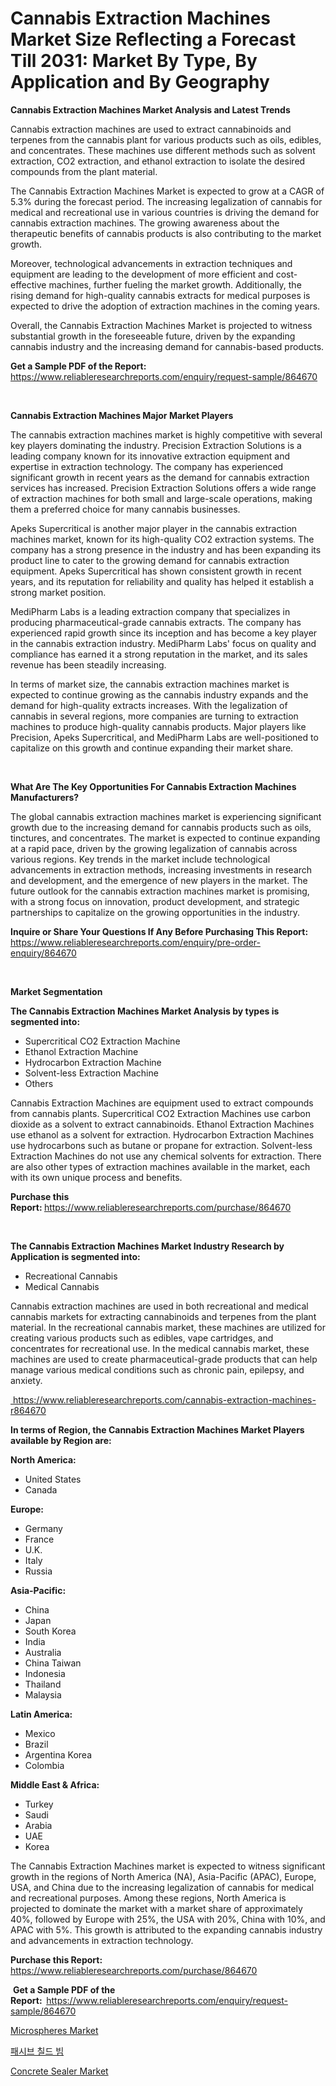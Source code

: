 <p><h1>Cannabis Extraction Machines Market Size Reflecting a Forecast Till 2031: Market By Type, By Application and By Geography</h1></p><p><strong>Cannabis Extraction Machines Market Analysis and Latest Trends</strong></p>
<p><p>Cannabis extraction machines are used to extract cannabinoids and terpenes from the cannabis plant for various products such as oils, edibles, and concentrates. These machines use different methods such as solvent extraction, CO2 extraction, and ethanol extraction to isolate the desired compounds from the plant material.</p><p>The Cannabis Extraction Machines Market is expected to grow at a CAGR of 5.3% during the forecast period. The increasing legalization of cannabis for medical and recreational use in various countries is driving the demand for cannabis extraction machines. The growing awareness about the therapeutic benefits of cannabis products is also contributing to the market growth.</p><p>Moreover, technological advancements in extraction techniques and equipment are leading to the development of more efficient and cost-effective machines, further fueling the market growth. Additionally, the rising demand for high-quality cannabis extracts for medical purposes is expected to drive the adoption of extraction machines in the coming years.</p><p>Overall, the Cannabis Extraction Machines Market is projected to witness substantial growth in the foreseeable future, driven by the expanding cannabis industry and the increasing demand for cannabis-based products.</p></p>
<p><strong>Get a Sample PDF of the Report:&nbsp;</strong> <a href="https://www.reliableresearchreports.com/enquiry/request-sample/864670">https://www.reliableresearchreports.com/enquiry/request-sample/864670</a></p>
<p>&nbsp;</p>
<p><strong>Cannabis Extraction Machines Major Market Players</strong></p>
<p><p>The cannabis extraction machines market is highly competitive with several key players dominating the industry. Precision Extraction Solutions is a leading company known for its innovative extraction equipment and expertise in extraction technology. The company has experienced significant growth in recent years as the demand for cannabis extraction services has increased. Precision Extraction Solutions offers a wide range of extraction machines for both small and large-scale operations, making them a preferred choice for many cannabis businesses.</p><p>Apeks Supercritical is another major player in the cannabis extraction machines market, known for its high-quality CO2 extraction systems. The company has a strong presence in the industry and has been expanding its product line to cater to the growing demand for cannabis extraction equipment. Apeks Supercritical has shown consistent growth in recent years, and its reputation for reliability and quality has helped it establish a strong market position.</p><p>MediPharm Labs is a leading extraction company that specializes in producing pharmaceutical-grade cannabis extracts. The company has experienced rapid growth since its inception and has become a key player in the cannabis extraction industry. MediPharm Labs' focus on quality and compliance has earned it a strong reputation in the market, and its sales revenue has been steadily increasing.</p><p>In terms of market size, the cannabis extraction machines market is expected to continue growing as the cannabis industry expands and the demand for high-quality extracts increases. With the legalization of cannabis in several regions, more companies are turning to extraction machines to produce high-quality cannabis products. Major players like Precision, Apeks Supercritical, and MediPharm Labs are well-positioned to capitalize on this growth and continue expanding their market share.</p></p>
<p>&nbsp;</p>
<p><strong>What Are The Key Opportunities For Cannabis Extraction Machines Manufacturers?</strong></p>
<p><p>The global cannabis extraction machines market is experiencing significant growth due to the increasing demand for cannabis products such as oils, tinctures, and concentrates. The market is expected to continue expanding at a rapid pace, driven by the growing legalization of cannabis across various regions. Key trends in the market include technological advancements in extraction methods, increasing investments in research and development, and the emergence of new players in the market. The future outlook for the cannabis extraction machines market is promising, with a strong focus on innovation, product development, and strategic partnerships to capitalize on the growing opportunities in the industry.</p></p>
<p><strong>Inquire or Share Your Questions If Any Before Purchasing This Report:</strong> <a href="https://www.reliableresearchreports.com/enquiry/pre-order-enquiry/864670">https://www.reliableresearchreports.com/enquiry/pre-order-enquiry/864670</a></p>
<p>&nbsp;</p>
<p><strong>Market Segmentation</strong></p>
<p><strong>The Cannabis Extraction Machines Market Analysis by types is segmented into:</strong></p>
<p><ul><li>Supercritical CO2 Extraction Machine</li><li>Ethanol Extraction Machine</li><li>Hydrocarbon Extraction Machine</li><li>Solvent-less Extraction Machine</li><li>Others</li></ul></p>
<p><p>Cannabis Extraction Machines are equipment used to extract compounds from cannabis plants. Supercritical CO2 Extraction Machines use carbon dioxide as a solvent to extract cannabinoids. Ethanol Extraction Machines use ethanol as a solvent for extraction. Hydrocarbon Extraction Machines use hydrocarbons such as butane or propane for extraction. Solvent-less Extraction Machines do not use any chemical solvents for extraction. There are also other types of extraction machines available in the market, each with its own unique process and benefits.</p></p>
<p><strong>Purchase this Report:&nbsp;</strong><a href="https://www.reliableresearchreports.com/purchase/864670">https://www.reliableresearchreports.com/purchase/864670</a></p>
<p>&nbsp;</p>
<p><strong>The Cannabis Extraction Machines Market Industry Research by Application is segmented into:</strong></p>
<p><ul><li>Recreational Cannabis</li><li>Medical Cannabis</li></ul></p>
<p><p>Cannabis extraction machines are used in both recreational and medical cannabis markets for extracting cannabinoids and terpenes from the plant material. In the recreational cannabis market, these machines are utilized for creating various products such as edibles, vape cartridges, and concentrates for recreational use. In the medical cannabis market, these machines are used to create pharmaceutical-grade products that can help manage various medical conditions such as chronic pain, epilepsy, and anxiety.</p></p>
<p><a href="https://www.reliableresearchreports.com/cannabis-extraction-machines-r864670">&nbsp;https://www.reliableresearchreports.com/cannabis-extraction-machines-r864670</a></p>
<p><strong>In terms of Region, the Cannabis Extraction Machines Market Players available by Region are:</strong></p>
<p>
    <p> <strong> North America: </strong>
        <ul>
            <li>United States</li>
            <li>Canada</li>
        </ul>
        </p> 
    <p> <strong> Europe: </strong>
        <ul>
            <li>Germany</li>
            <li>France</li>
            <li>U.K.</li>
            <li>Italy</li>
            <li>Russia</li>
        </ul>
        </p> 
    <p> <strong> Asia-Pacific: </strong>
        <ul>
            <li>China</li>
            <li>Japan</li>
            <li>South Korea</li>
            <li>India</li>
            <li>Australia</li>
            <li>China Taiwan</li>
            <li>Indonesia</li>
            <li>Thailand</li>
            <li>Malaysia</li>
        </ul>
        </p> 
    <p> <strong> Latin America: </strong>
        <ul>
            <li>Mexico</li>
            <li>Brazil</li>
            <li>Argentina Korea</li>
            <li>Colombia</li>
        </ul>
        </p> 
    <p> <strong> Middle East & Africa: </strong>
        <ul>
            <li>Turkey</li>
            <li>Saudi</li>
            <li>Arabia</li>
            <li>UAE</li>
            <li>Korea</li>
        </ul>
    </p>
    </p>
<p><p>The Cannabis Extraction Machines market is expected to witness significant growth in the regions of North America (NA), Asia-Pacific (APAC), Europe, USA, and China due to the increasing legalization of cannabis for medical and recreational purposes. Among these regions, North America is projected to dominate the market with a market share of approximately 40%, followed by Europe with 25%, the USA with 20%, China with 10%, and APAC with 5%. This growth is attributed to the expanding cannabis industry and advancements in extraction technology.</p></p>
<p><strong>Purchase this Report: </strong><a href="https://www.reliableresearchreports.com/purchase/864670">https://www.reliableresearchreports.com/purchase/864670</a></p>
<p>&nbsp;<strong>Get a Sample PDF of the Report:&nbsp;&nbsp;</strong><a href="https://www.reliableresearchreports.com/enquiry/request-sample/864670">https://www.reliableresearchreports.com/enquiry/request-sample/864670</a></p>
<p><strong></strong></p>
<p><p><a href="https://www.linkedin.com/pulse/microspheres-market-research-report-unlocks-analysis-financial-hj3ec?trackingId=ppjn%2FzoIvebMwAaRYs1j3w%3D%3D">Microspheres Market</a></p><p><a href="https://medium.com/@santiagoiza565682023/%ED%8C%A8%EC%8B%9C%EB%B8%8C-%EB%83%89%EA%B0%81-%EB%B9%94-%EC%8B%9C%EC%9E%A5-%EA%B7%9C%EB%AA%A8-%EB%B0%8F-%EC%8B%9C%EC%9E%A5-%EB%8F%99%ED%96%A5-%EC%A0%84%EB%B0%A9%EC%9C%84-%EC%82%B0%EC%97%85-%EA%B0%9C%EC%9A%94-2024-2031-e3744a9685eb">패시브 칠드 빔</a></p><p><a href="https://www.linkedin.com/pulse/concrete-sealer-market-size-growth-segmentation-regional-country-p6kxc?trackingId=w7h6OS%2Bml50QZhVnHP0tAw%3D%3D">Concrete Sealer Market</a></p></p>